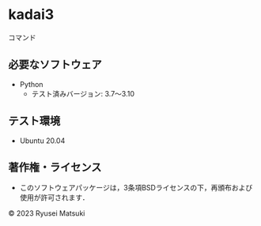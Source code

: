 # kadai3
コマンド

## 必要なソフトウェア

* Python
  * テスト済みバージョン: 3.7～3.10


## テスト環境

* Ubuntu 20.04

## 著作権・ライセンス
* このソフトウェアパッケージは，3条項BSDライセンスの下，再頒布および使用が許可されます． 

© 2023 Ryusei Matsuki
